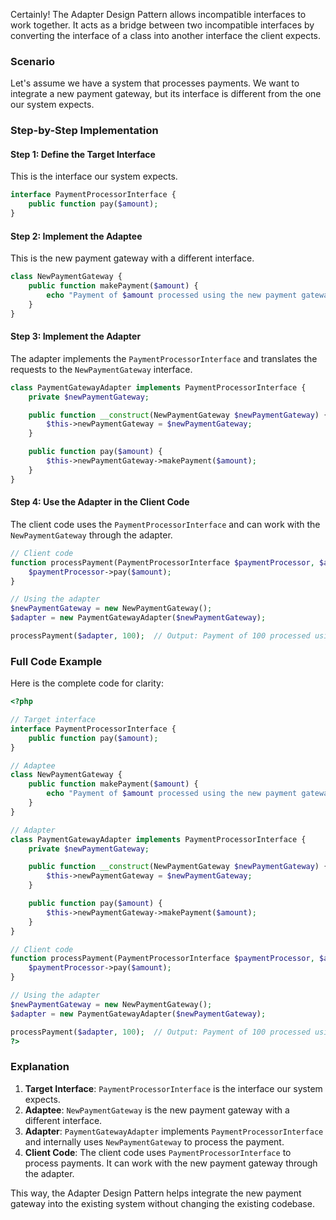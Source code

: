 Certainly! The Adapter Design Pattern allows incompatible interfaces to work together. It acts as a bridge between two incompatible interfaces by converting the interface of a class into another interface the client expects.

### Scenario

Let's assume we have a system that processes payments. We want to integrate a new payment gateway, but its interface is different from the one our system expects.

### Step-by-Step Implementation

#### Step 1: Define the Target Interface

This is the interface our system expects.

```php
interface PaymentProcessorInterface {
    public function pay($amount);
}
```

#### Step 2: Implement the Adaptee

This is the new payment gateway with a different interface.

```php
class NewPaymentGateway {
    public function makePayment($amount) {
        echo "Payment of $amount processed using the new payment gateway.\n";
    }
}
```

#### Step 3: Implement the Adapter

The adapter implements the `PaymentProcessorInterface` and translates the requests to the `NewPaymentGateway` interface.

```php
class PaymentGatewayAdapter implements PaymentProcessorInterface {
    private $newPaymentGateway;

    public function __construct(NewPaymentGateway $newPaymentGateway) {
        $this->newPaymentGateway = $newPaymentGateway;
    }

    public function pay($amount) {
        $this->newPaymentGateway->makePayment($amount);
    }
}
```

#### Step 4: Use the Adapter in the Client Code

The client code uses the `PaymentProcessorInterface` and can work with the `NewPaymentGateway` through the adapter.

```php
// Client code
function processPayment(PaymentProcessorInterface $paymentProcessor, $amount) {
    $paymentProcessor->pay($amount);
}

// Using the adapter
$newPaymentGateway = new NewPaymentGateway();
$adapter = new PaymentGatewayAdapter($newPaymentGateway);

processPayment($adapter, 100);  // Output: Payment of 100 processed using the new payment gateway.
```

### Full Code Example

Here is the complete code for clarity:

```php
<?php

// Target interface
interface PaymentProcessorInterface {
    public function pay($amount);
}

// Adaptee
class NewPaymentGateway {
    public function makePayment($amount) {
        echo "Payment of $amount processed using the new payment gateway.\n";
    }
}

// Adapter
class PaymentGatewayAdapter implements PaymentProcessorInterface {
    private $newPaymentGateway;

    public function __construct(NewPaymentGateway $newPaymentGateway) {
        $this->newPaymentGateway = $newPaymentGateway;
    }

    public function pay($amount) {
        $this->newPaymentGateway->makePayment($amount);
    }
}

// Client code
function processPayment(PaymentProcessorInterface $paymentProcessor, $amount) {
    $paymentProcessor->pay($amount);
}

// Using the adapter
$newPaymentGateway = new NewPaymentGateway();
$adapter = new PaymentGatewayAdapter($newPaymentGateway);

processPayment($adapter, 100);  // Output: Payment of 100 processed using the new payment gateway.
?>
```

### Explanation

1. **Target Interface**: `PaymentProcessorInterface` is the interface our system expects.
2. **Adaptee**: `NewPaymentGateway` is the new payment gateway with a different interface.
3. **Adapter**: `PaymentGatewayAdapter` implements `PaymentProcessorInterface` and internally uses `NewPaymentGateway` to process the payment.
4. **Client Code**: The client code uses `PaymentProcessorInterface` to process payments. It can work with the new payment gateway through the adapter.

This way, the Adapter Design Pattern helps integrate the new payment gateway into the existing system without changing the existing codebase.
